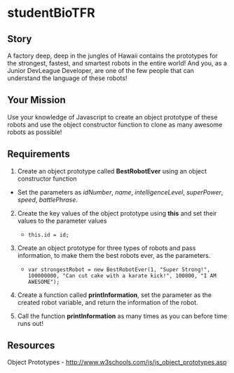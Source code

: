 # studentBioTFR

## Story
A factory deep, deep in the jungles of Hawaii contains the prototypes for the strongest, fastest, and smartest robots in the entire world! And you, as a Junior DevLeague Developer, are one of the few people that can understand the language of these robots!

## Your Mission
Use your knowledge of Javascript to create an object prototype of these robots and use the object constructor function to clone as many awesome robots as possible! 

## Requirements

1. Create an object prototype called **BestRobotEver** using an object constructor function 
  * Set the parameters as _idNumber_, _name_, _intelligenceLevel_, _superPower_, _speed_, _battlePhrase_.

2. Create the key values of the object prototype using **this** and set their values to the parameter values
    + `this.id = id;`

3. Create an object prototype for three types of robots and pass information, to make them the best robots ever, as the parameters.
    + `var strongestRobot = new BestRobotEver(1, "Super Strong!", 100000000, "Can cut cake with a karate kick!", 100000, "I AM AWESOME");`

4. Create a function called **printInformation**, set the parameter as the created robot variable, and return the information of the robot.

5. Call the function **printInformation** as many times as you can before time runs out!

## Resources
Object Prototypes - http://www.w3schools.com/js/js_object_prototypes.asp
